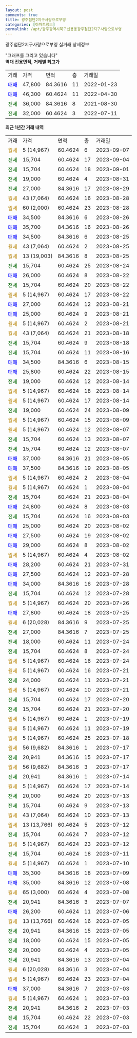 ```yaml
---
layout: post
comments: true
title: 광주첨단2지구사랑으로부영
categories: [아파트정보]
permalink: /apt/광주광역시북구신용동광주첨단2지구사랑으로부영
---
```


광주첨단2지구사랑으로부영 실거래 상세정보

<script type="text/javascript">
  google.charts.load('current', {'packages':['line', 'corechart']});
  google.charts.setOnLoadCallback(drawChart);

  function drawChart() {
    var data = new google.visualization.DataTable();
    data.addColumn('date', '거래일');
    data.addColumn('number', "매매");
    data.addColumn('number', "전세");
    data.addColumn('number', "전매");

    data.addRows([[new Date(Date.parse("2023-09-07")), null, null, null], [new Date(Date.parse("2023-09-04")), null, 15704, null], [new Date(Date.parse("2023-09-01")), null, 15704, null], [new Date(Date.parse("2023-08-31")), null, 19000, null], [new Date(Date.parse("2023-08-29")), null, 27000, null], [new Date(Date.parse("2023-08-28")), null, null, null], [new Date(Date.parse("2023-08-28")), null, null, null], [new Date(Date.parse("2023-08-26")), 34500, null, null], [new Date(Date.parse("2023-08-26")), 35700, null, null], [new Date(Date.parse("2023-08-25")), 34500, null, null], [new Date(Date.parse("2023-08-25")), null, null, null], [new Date(Date.parse("2023-08-25")), null, null, null], [new Date(Date.parse("2023-08-24")), null, 15704, null], [new Date(Date.parse("2023-08-22")), 26000, null, null], [new Date(Date.parse("2023-08-22")), null, 15704, null], [new Date(Date.parse("2023-08-22")), null, null, null], [new Date(Date.parse("2023-08-21")), 27000, null, null], [new Date(Date.parse("2023-08-21")), 25000, null, null], [new Date(Date.parse("2023-08-21")), null, null, null], [new Date(Date.parse("2023-08-18")), null, null, null], [new Date(Date.parse("2023-08-18")), null, 15704, null], [new Date(Date.parse("2023-08-16")), null, 15704, null], [new Date(Date.parse("2023-08-15")), 34500, null, null], [new Date(Date.parse("2023-08-15")), 25800, null, null], [new Date(Date.parse("2023-08-14")), null, 19000, null], [new Date(Date.parse("2023-08-14")), null, null, null], [new Date(Date.parse("2023-08-14")), null, null, null], [new Date(Date.parse("2023-08-09")), null, 19000, null], [new Date(Date.parse("2023-08-09")), null, null, null], [new Date(Date.parse("2023-08-07")), null, null, null], [new Date(Date.parse("2023-08-07")), null, 15704, null], [new Date(Date.parse("2023-08-07")), null, 15704, null], [new Date(Date.parse("2023-08-05")), 37000, null, null], [new Date(Date.parse("2023-08-05")), 37500, null, null], [new Date(Date.parse("2023-08-04")), null, null, null], [new Date(Date.parse("2023-08-04")), null, null, null], [new Date(Date.parse("2023-08-04")), null, 15704, null], [new Date(Date.parse("2023-08-03")), 24800, null, null], [new Date(Date.parse("2023-08-03")), null, 15704, null], [new Date(Date.parse("2023-08-02")), 25000, null, null], [new Date(Date.parse("2023-08-02")), 27500, null, null], [new Date(Date.parse("2023-08-02")), 29000, null, null], [new Date(Date.parse("2023-08-02")), null, null, null], [new Date(Date.parse("2023-07-31")), 28200, null, null], [new Date(Date.parse("2023-07-28")), 27500, null, null], [new Date(Date.parse("2023-07-28")), 34000, null, null], [new Date(Date.parse("2023-07-28")), null, 15704, null], [new Date(Date.parse("2023-07-26")), null, null, null], [new Date(Date.parse("2023-07-25")), 27800, null, null], [new Date(Date.parse("2023-07-25")), null, null, null], [new Date(Date.parse("2023-07-25")), null, 27000, null], [new Date(Date.parse("2023-07-24")), null, 18000, null], [new Date(Date.parse("2023-07-24")), null, 15704, null], [new Date(Date.parse("2023-07-24")), null, null, null], [new Date(Date.parse("2023-07-21")), null, null, null], [new Date(Date.parse("2023-07-21")), null, 24000, null], [new Date(Date.parse("2023-07-21")), null, null, null], [new Date(Date.parse("2023-07-20")), null, 15704, null], [new Date(Date.parse("2023-07-20")), null, 15704, null], [new Date(Date.parse("2023-07-19")), null, null, null], [new Date(Date.parse("2023-07-19")), null, null, null], [new Date(Date.parse("2023-07-18")), null, null, null], [new Date(Date.parse("2023-07-17")), null, null, null], [new Date(Date.parse("2023-07-17")), null, 20941, null], [new Date(Date.parse("2023-07-17")), null, null, null], [new Date(Date.parse("2023-07-14")), null, 20941, null], [new Date(Date.parse("2023-07-14")), null, null, null], [new Date(Date.parse("2023-07-13")), null, 20000, null], [new Date(Date.parse("2023-07-13")), null, 15704, null], [new Date(Date.parse("2023-07-13")), null, null, null], [new Date(Date.parse("2023-07-12")), null, null, null], [new Date(Date.parse("2023-07-12")), null, 15704, null], [new Date(Date.parse("2023-07-12")), null, null, null], [new Date(Date.parse("2023-07-11")), null, 15704, null], [new Date(Date.parse("2023-07-10")), null, null, null], [new Date(Date.parse("2023-07-09")), 35300, null, null], [new Date(Date.parse("2023-07-08")), 35000, null, null], [new Date(Date.parse("2023-07-08")), null, null, null], [new Date(Date.parse("2023-07-07")), null, 20941, null], [new Date(Date.parse("2023-07-06")), 26200, null, null], [new Date(Date.parse("2023-07-05")), null, null, null], [new Date(Date.parse("2023-07-05")), null, 20941, null], [new Date(Date.parse("2023-07-05")), null, 18000, null], [new Date(Date.parse("2023-07-05")), null, 20000, null], [new Date(Date.parse("2023-07-04")), null, 20941, null], [new Date(Date.parse("2023-07-04")), null, null, null], [new Date(Date.parse("2023-07-04")), null, null, null], [new Date(Date.parse("2023-07-03")), 37000, null, null], [new Date(Date.parse("2023-07-03")), null, null, null], [new Date(Date.parse("2023-07-03")), null, 20941, null], [new Date(Date.parse("2023-07-03")), null, 15704, null], [new Date(Date.parse("2023-07-03")), null, 15704, null]]);

    var options = {
      hAxis: {
        format: 'yyyy/MM/dd'
      },    
      lineWidth: 0,
      pointsVisible: true,    
      title: '최근 1년간 유형별 실거래가 분포',
      legend: { position: 'bottom' }
    };

    var formatter = new google.visualization.NumberFormat({pattern:'###,###'} );
    formatter.format(data, 1);
    formatter.format(data, 2);
    
    setTimeout(function() {
        var chart = new google.visualization.LineChart(document.getElementById('columnchart_material'));
        chart.draw(data, (options));
        document.getElementById('loading').style.display = 'none';
    }, 200);
  }
</script>


<div id="loading" style="z-index:20; display: block; margin-left: 0px">"그래프를 그리고 있습니다"</div>
<div id="columnchart_material" style="width: 95%; margin-left: 0px; display: block"></div>
<!-- contents start -->
<b>역대 전용면적, 거래별 최고가</b>
<table class="sortable">
    <tr>
      <td>거래</td>
      <td>가격</td>
      <td>면적</td>
      <td>층</td>
      <td>거래일</td>
    </tr>
        <tr>
          <td><a style="color: blue">매매</a></td>
          <td>47,800</td>
          <td>84.3616</td>
          <td>11</td>
          <td>2022-01-23</td>
        </tr>            <tr>
          <td><a style="color: blue">매매</a></td>
          <td>46,300</td>
          <td>60.4624</td>
          <td>11</td>
          <td>2022-04-30</td>
        </tr>        
        <tr>
              <td><a style="color: darkgreen">전세</a></td>
              <td>36,000</td>
              <td>84.3616</td>
              <td>8</td>
              <td>2021-08-30</td>
            </tr>            <tr>
              <td><a style="color: darkgreen">전세</a></td>
              <td>32,000</td>
              <td>60.4624</td>
              <td>3</td>
              <td>2022-07-11</td>
            </tr>        
    
</table>

<b>최근 1년간 거래 내역</b>

<table class="sortable">
    <tr>
      <td>거래</td>
      <td>가격</td>
      <td>면적</td>
      <td>층</td>
      <td>거래일</td>
    </tr>
    <tr>
      <td><a style="color: darkgoldenrod">월세</a></td>
      <td>5 (14,967)</td>
      <td>60.4624</td>
      <td>6</td>
      <td>2023-09-07</td>
    </tr>          <tr>
      <td><a style="color: darkgreen">전세</a></td>
      <td>15,704</td>
      <td>60.4624</td>
      <td>17</td>
      <td>2023-09-04</td>
    </tr>          <tr>
      <td><a style="color: darkgreen">전세</a></td>
      <td>15,704</td>
      <td>60.4624</td>
      <td>18</td>
      <td>2023-09-01</td>
    </tr>          <tr>
      <td><a style="color: darkgreen">전세</a></td>
      <td>19,000</td>
      <td>60.4624</td>
      <td>4</td>
      <td>2023-08-31</td>
    </tr>          <tr>
      <td><a style="color: darkgreen">전세</a></td>
      <td>27,000</td>
      <td>84.3616</td>
      <td>17</td>
      <td>2023-08-29</td>
    </tr>          <tr>
      <td><a style="color: darkgoldenrod">월세</a></td>
      <td>43 (7,064)</td>
      <td>60.4624</td>
      <td>16</td>
      <td>2023-08-28</td>
    </tr>          <tr>
      <td><a style="color: darkgoldenrod">월세</a></td>
      <td>60 (2,000)</td>
      <td>60.4624</td>
      <td>23</td>
      <td>2023-08-28</td>
    </tr>          <tr>
      <td><a style="color: blue">매매</a></td>
      <td>34,500</td>
      <td>84.3616</td>
      <td>6</td>
      <td>2023-08-26</td>
    </tr>          <tr>
      <td><a style="color: blue">매매</a></td>
      <td>35,700</td>
      <td>84.3616</td>
      <td>16</td>
      <td>2023-08-26</td>
    </tr>          <tr>
      <td><a style="color: blue">매매</a></td>
      <td>34,500</td>
      <td>84.3616</td>
      <td>6</td>
      <td>2023-08-25</td>
    </tr>          <tr>
      <td><a style="color: darkgoldenrod">월세</a></td>
      <td>43 (7,064)</td>
      <td>60.4624</td>
      <td>2</td>
      <td>2023-08-25</td>
    </tr>          <tr>
      <td><a style="color: darkgoldenrod">월세</a></td>
      <td>13 (19,003)</td>
      <td>84.3616</td>
      <td>8</td>
      <td>2023-08-25</td>
    </tr>          <tr>
      <td><a style="color: darkgreen">전세</a></td>
      <td>15,704</td>
      <td>60.4624</td>
      <td>25</td>
      <td>2023-08-24</td>
    </tr>          <tr>
      <td><a style="color: blue">매매</a></td>
      <td>26,000</td>
      <td>60.4624</td>
      <td>8</td>
      <td>2023-08-22</td>
    </tr>          <tr>
      <td><a style="color: darkgreen">전세</a></td>
      <td>15,704</td>
      <td>60.4624</td>
      <td>20</td>
      <td>2023-08-22</td>
    </tr>          <tr>
      <td><a style="color: darkgoldenrod">월세</a></td>
      <td>5 (14,967)</td>
      <td>60.4624</td>
      <td>17</td>
      <td>2023-08-22</td>
    </tr>          <tr>
      <td><a style="color: blue">매매</a></td>
      <td>27,000</td>
      <td>60.4624</td>
      <td>12</td>
      <td>2023-08-21</td>
    </tr>          <tr>
      <td><a style="color: blue">매매</a></td>
      <td>25,000</td>
      <td>60.4624</td>
      <td>9</td>
      <td>2023-08-21</td>
    </tr>          <tr>
      <td><a style="color: darkgoldenrod">월세</a></td>
      <td>5 (14,967)</td>
      <td>60.4624</td>
      <td>2</td>
      <td>2023-08-21</td>
    </tr>          <tr>
      <td><a style="color: darkgoldenrod">월세</a></td>
      <td>43 (7,064)</td>
      <td>60.4624</td>
      <td>21</td>
      <td>2023-08-18</td>
    </tr>          <tr>
      <td><a style="color: darkgreen">전세</a></td>
      <td>15,704</td>
      <td>60.4624</td>
      <td>9</td>
      <td>2023-08-18</td>
    </tr>          <tr>
      <td><a style="color: darkgreen">전세</a></td>
      <td>15,704</td>
      <td>60.4624</td>
      <td>11</td>
      <td>2023-08-16</td>
    </tr>          <tr>
      <td><a style="color: blue">매매</a></td>
      <td>34,500</td>
      <td>84.3616</td>
      <td>6</td>
      <td>2023-08-15</td>
    </tr>          <tr>
      <td><a style="color: blue">매매</a></td>
      <td>25,800</td>
      <td>60.4624</td>
      <td>22</td>
      <td>2023-08-15</td>
    </tr>          <tr>
      <td><a style="color: darkgreen">전세</a></td>
      <td>19,000</td>
      <td>60.4624</td>
      <td>12</td>
      <td>2023-08-14</td>
    </tr>          <tr>
      <td><a style="color: darkgoldenrod">월세</a></td>
      <td>5 (14,967)</td>
      <td>60.4624</td>
      <td>18</td>
      <td>2023-08-14</td>
    </tr>          <tr>
      <td><a style="color: darkgoldenrod">월세</a></td>
      <td>5 (14,967)</td>
      <td>60.4624</td>
      <td>17</td>
      <td>2023-08-14</td>
    </tr>          <tr>
      <td><a style="color: darkgreen">전세</a></td>
      <td>19,000</td>
      <td>60.4624</td>
      <td>24</td>
      <td>2023-08-09</td>
    </tr>          <tr>
      <td><a style="color: darkgoldenrod">월세</a></td>
      <td>5 (14,967)</td>
      <td>60.4624</td>
      <td>15</td>
      <td>2023-08-09</td>
    </tr>          <tr>
      <td><a style="color: darkgoldenrod">월세</a></td>
      <td>5 (14,967)</td>
      <td>60.4624</td>
      <td>12</td>
      <td>2023-08-07</td>
    </tr>          <tr>
      <td><a style="color: darkgreen">전세</a></td>
      <td>15,704</td>
      <td>60.4624</td>
      <td>13</td>
      <td>2023-08-07</td>
    </tr>          <tr>
      <td><a style="color: darkgreen">전세</a></td>
      <td>15,704</td>
      <td>60.4624</td>
      <td>12</td>
      <td>2023-08-07</td>
    </tr>          <tr>
      <td><a style="color: blue">매매</a></td>
      <td>37,000</td>
      <td>84.3616</td>
      <td>21</td>
      <td>2023-08-05</td>
    </tr>          <tr>
      <td><a style="color: blue">매매</a></td>
      <td>37,500</td>
      <td>84.3616</td>
      <td>19</td>
      <td>2023-08-05</td>
    </tr>          <tr>
      <td><a style="color: darkgoldenrod">월세</a></td>
      <td>5 (14,967)</td>
      <td>60.4624</td>
      <td>2</td>
      <td>2023-08-04</td>
    </tr>          <tr>
      <td><a style="color: darkgoldenrod">월세</a></td>
      <td>5 (14,967)</td>
      <td>60.4624</td>
      <td>1</td>
      <td>2023-08-04</td>
    </tr>          <tr>
      <td><a style="color: darkgreen">전세</a></td>
      <td>15,704</td>
      <td>60.4624</td>
      <td>21</td>
      <td>2023-08-04</td>
    </tr>          <tr>
      <td><a style="color: blue">매매</a></td>
      <td>24,800</td>
      <td>60.4624</td>
      <td>8</td>
      <td>2023-08-03</td>
    </tr>          <tr>
      <td><a style="color: darkgreen">전세</a></td>
      <td>15,704</td>
      <td>60.4624</td>
      <td>16</td>
      <td>2023-08-03</td>
    </tr>          <tr>
      <td><a style="color: blue">매매</a></td>
      <td>25,000</td>
      <td>60.4624</td>
      <td>20</td>
      <td>2023-08-02</td>
    </tr>          <tr>
      <td><a style="color: blue">매매</a></td>
      <td>27,500</td>
      <td>60.4624</td>
      <td>19</td>
      <td>2023-08-02</td>
    </tr>          <tr>
      <td><a style="color: blue">매매</a></td>
      <td>29,000</td>
      <td>60.4624</td>
      <td>8</td>
      <td>2023-08-02</td>
    </tr>          <tr>
      <td><a style="color: darkgoldenrod">월세</a></td>
      <td>5 (14,967)</td>
      <td>60.4624</td>
      <td>4</td>
      <td>2023-08-02</td>
    </tr>          <tr>
      <td><a style="color: blue">매매</a></td>
      <td>28,200</td>
      <td>60.4624</td>
      <td>21</td>
      <td>2023-07-31</td>
    </tr>          <tr>
      <td><a style="color: blue">매매</a></td>
      <td>27,500</td>
      <td>60.4624</td>
      <td>12</td>
      <td>2023-07-28</td>
    </tr>          <tr>
      <td><a style="color: blue">매매</a></td>
      <td>34,000</td>
      <td>84.3616</td>
      <td>16</td>
      <td>2023-07-28</td>
    </tr>          <tr>
      <td><a style="color: darkgreen">전세</a></td>
      <td>15,704</td>
      <td>60.4624</td>
      <td>12</td>
      <td>2023-07-28</td>
    </tr>          <tr>
      <td><a style="color: darkgoldenrod">월세</a></td>
      <td>5 (14,967)</td>
      <td>60.4624</td>
      <td>20</td>
      <td>2023-07-26</td>
    </tr>          <tr>
      <td><a style="color: blue">매매</a></td>
      <td>27,800</td>
      <td>60.4624</td>
      <td>18</td>
      <td>2023-07-25</td>
    </tr>          <tr>
      <td><a style="color: darkgoldenrod">월세</a></td>
      <td>6 (20,028)</td>
      <td>84.3616</td>
      <td>9</td>
      <td>2023-07-25</td>
    </tr>          <tr>
      <td><a style="color: darkgreen">전세</a></td>
      <td>27,000</td>
      <td>84.3616</td>
      <td>7</td>
      <td>2023-07-25</td>
    </tr>          <tr>
      <td><a style="color: darkgreen">전세</a></td>
      <td>18,000</td>
      <td>60.4624</td>
      <td>11</td>
      <td>2023-07-24</td>
    </tr>          <tr>
      <td><a style="color: darkgreen">전세</a></td>
      <td>15,704</td>
      <td>60.4624</td>
      <td>8</td>
      <td>2023-07-24</td>
    </tr>          <tr>
      <td><a style="color: darkgoldenrod">월세</a></td>
      <td>5 (14,967)</td>
      <td>60.4624</td>
      <td>16</td>
      <td>2023-07-24</td>
    </tr>          <tr>
      <td><a style="color: darkgoldenrod">월세</a></td>
      <td>5 (14,967)</td>
      <td>60.4624</td>
      <td>16</td>
      <td>2023-07-21</td>
    </tr>          <tr>
      <td><a style="color: darkgreen">전세</a></td>
      <td>24,000</td>
      <td>60.4624</td>
      <td>11</td>
      <td>2023-07-21</td>
    </tr>          <tr>
      <td><a style="color: darkgoldenrod">월세</a></td>
      <td>5 (14,967)</td>
      <td>60.4624</td>
      <td>10</td>
      <td>2023-07-21</td>
    </tr>          <tr>
      <td><a style="color: darkgreen">전세</a></td>
      <td>15,704</td>
      <td>60.4624</td>
      <td>17</td>
      <td>2023-07-20</td>
    </tr>          <tr>
      <td><a style="color: darkgreen">전세</a></td>
      <td>15,704</td>
      <td>60.4624</td>
      <td>21</td>
      <td>2023-07-20</td>
    </tr>          <tr>
      <td><a style="color: darkgoldenrod">월세</a></td>
      <td>5 (14,967)</td>
      <td>60.4624</td>
      <td>1</td>
      <td>2023-07-19</td>
    </tr>          <tr>
      <td><a style="color: darkgoldenrod">월세</a></td>
      <td>5 (14,967)</td>
      <td>60.4624</td>
      <td>11</td>
      <td>2023-07-19</td>
    </tr>          <tr>
      <td><a style="color: darkgoldenrod">월세</a></td>
      <td>5 (14,967)</td>
      <td>60.4624</td>
      <td>25</td>
      <td>2023-07-18</td>
    </tr>          <tr>
      <td><a style="color: darkgoldenrod">월세</a></td>
      <td>56 (9,682)</td>
      <td>84.3616</td>
      <td>1</td>
      <td>2023-07-17</td>
    </tr>          <tr>
      <td><a style="color: darkgreen">전세</a></td>
      <td>20,941</td>
      <td>84.3616</td>
      <td>15</td>
      <td>2023-07-17</td>
    </tr>          <tr>
      <td><a style="color: darkgoldenrod">월세</a></td>
      <td>56 (9,682)</td>
      <td>84.3616</td>
      <td>3</td>
      <td>2023-07-17</td>
    </tr>          <tr>
      <td><a style="color: darkgreen">전세</a></td>
      <td>20,941</td>
      <td>84.3616</td>
      <td>1</td>
      <td>2023-07-14</td>
    </tr>          <tr>
      <td><a style="color: darkgoldenrod">월세</a></td>
      <td>5 (14,967)</td>
      <td>60.4624</td>
      <td>17</td>
      <td>2023-07-14</td>
    </tr>          <tr>
      <td><a style="color: darkgreen">전세</a></td>
      <td>20,000</td>
      <td>60.4624</td>
      <td>20</td>
      <td>2023-07-13</td>
    </tr>          <tr>
      <td><a style="color: darkgreen">전세</a></td>
      <td>15,704</td>
      <td>60.4624</td>
      <td>9</td>
      <td>2023-07-13</td>
    </tr>          <tr>
      <td><a style="color: darkgoldenrod">월세</a></td>
      <td>43 (7,064)</td>
      <td>60.4624</td>
      <td>10</td>
      <td>2023-07-13</td>
    </tr>          <tr>
      <td><a style="color: darkgoldenrod">월세</a></td>
      <td>13 (13,766)</td>
      <td>60.4624</td>
      <td>5</td>
      <td>2023-07-12</td>
    </tr>          <tr>
      <td><a style="color: darkgreen">전세</a></td>
      <td>15,704</td>
      <td>60.4624</td>
      <td>7</td>
      <td>2023-07-12</td>
    </tr>          <tr>
      <td><a style="color: darkgoldenrod">월세</a></td>
      <td>5 (14,967)</td>
      <td>60.4624</td>
      <td>23</td>
      <td>2023-07-12</td>
    </tr>          <tr>
      <td><a style="color: darkgreen">전세</a></td>
      <td>15,704</td>
      <td>60.4624</td>
      <td>18</td>
      <td>2023-07-11</td>
    </tr>          <tr>
      <td><a style="color: darkgoldenrod">월세</a></td>
      <td>5 (14,967)</td>
      <td>60.4624</td>
      <td>1</td>
      <td>2023-07-10</td>
    </tr>          <tr>
      <td><a style="color: blue">매매</a></td>
      <td>35,300</td>
      <td>84.3616</td>
      <td>18</td>
      <td>2023-07-09</td>
    </tr>          <tr>
      <td><a style="color: blue">매매</a></td>
      <td>35,000</td>
      <td>84.3616</td>
      <td>12</td>
      <td>2023-07-08</td>
    </tr>          <tr>
      <td><a style="color: darkgoldenrod">월세</a></td>
      <td>65 (3,000)</td>
      <td>60.4624</td>
      <td>4</td>
      <td>2023-07-08</td>
    </tr>          <tr>
      <td><a style="color: darkgreen">전세</a></td>
      <td>20,941</td>
      <td>84.3616</td>
      <td>3</td>
      <td>2023-07-07</td>
    </tr>          <tr>
      <td><a style="color: blue">매매</a></td>
      <td>26,200</td>
      <td>60.4624</td>
      <td>11</td>
      <td>2023-07-06</td>
    </tr>          <tr>
      <td><a style="color: darkgoldenrod">월세</a></td>
      <td>13 (13,766)</td>
      <td>60.4624</td>
      <td>16</td>
      <td>2023-07-05</td>
    </tr>          <tr>
      <td><a style="color: darkgreen">전세</a></td>
      <td>20,941</td>
      <td>84.3616</td>
      <td>15</td>
      <td>2023-07-05</td>
    </tr>          <tr>
      <td><a style="color: darkgreen">전세</a></td>
      <td>18,000</td>
      <td>60.4624</td>
      <td>15</td>
      <td>2023-07-05</td>
    </tr>          <tr>
      <td><a style="color: darkgreen">전세</a></td>
      <td>20,000</td>
      <td>60.4624</td>
      <td>4</td>
      <td>2023-07-05</td>
    </tr>          <tr>
      <td><a style="color: darkgreen">전세</a></td>
      <td>20,941</td>
      <td>84.3616</td>
      <td>13</td>
      <td>2023-07-04</td>
    </tr>          <tr>
      <td><a style="color: darkgoldenrod">월세</a></td>
      <td>6 (20,028)</td>
      <td>84.3616</td>
      <td>3</td>
      <td>2023-07-04</td>
    </tr>          <tr>
      <td><a style="color: darkgoldenrod">월세</a></td>
      <td>5 (14,967)</td>
      <td>60.4624</td>
      <td>23</td>
      <td>2023-07-04</td>
    </tr>          <tr>
      <td><a style="color: blue">매매</a></td>
      <td>37,000</td>
      <td>84.3616</td>
      <td>7</td>
      <td>2023-07-03</td>
    </tr>          <tr>
      <td><a style="color: darkgoldenrod">월세</a></td>
      <td>5 (14,967)</td>
      <td>60.4624</td>
      <td>1</td>
      <td>2023-07-03</td>
    </tr>          <tr>
      <td><a style="color: darkgreen">전세</a></td>
      <td>20,941</td>
      <td>84.3616</td>
      <td>2</td>
      <td>2023-07-03</td>
    </tr>          <tr>
      <td><a style="color: darkgreen">전세</a></td>
      <td>15,704</td>
      <td>60.4624</td>
      <td>22</td>
      <td>2023-07-03</td>
    </tr>          <tr>
      <td><a style="color: darkgreen">전세</a></td>
      <td>15,704</td>
      <td>60.4624</td>
      <td>3</td>
      <td>2023-07-03</td>
    </tr>      </table>
<!-- contents end -->    

